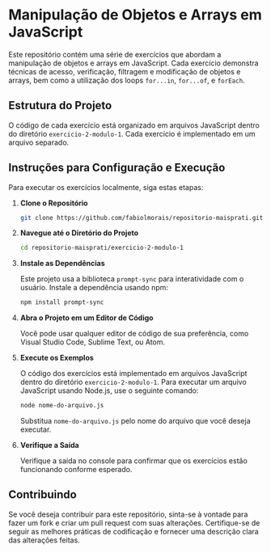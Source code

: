 # Manipulação de Objetos e Arrays em JavaScript

Este repositório contém uma série de exercícios que abordam a manipulação de objetos e arrays em JavaScript. Cada exercício demonstra técnicas de acesso, verificação, filtragem e modificação de objetos e arrays, bem como a utilização dos loops `for...in`, `for...of`, e `forEach`.

## Estrutura do Projeto

O código de cada exercício está organizado em arquivos JavaScript dentro do diretório `exercicio-2-modulo-1`. Cada exercício é implementado em um arquivo separado.

## Instruções para Configuração e Execução

Para executar os exercícios localmente, siga estas etapas:

1. **Clone o Repositório**

   ```bash
   git clone https://github.com/fabiolmorais/repositorio-maisprati.git
   ```

2. **Navegue até o Diretório do Projeto**

    ```bash
    cd repositorio-maisprati/exercicio-2-modulo-1
    ```

3. **Instale as Dependências**

    Este projeto usa a biblioteca `prompt-sync` para interatividade com o usuário. Instale a dependência usando npm:

    ```bash
    npm install prompt-sync
    ```

4. **Abra o Projeto em um Editor de Código**

    Você pode usar qualquer editor de código de sua preferência, como Visual Studio Code, Sublime Text, ou Atom.

5. **Execute os Exemplos**

    O código dos exercícios está implementado em arquivos JavaScript dentro do diretório `exercicio-2-modulo-1`. Para executar um arquivo JavaScript usando Node.js, use o seguinte comando:

    ```bash
    node nome-do-arquivo.js
    ```

    Substitua `nome-do-arquivo.js` pelo nome do arquivo que você deseja executar.

6. **Verifique a Saída**

    Verifique a saída no console para confirmar que os exercícios estão funcionando conforme esperado.

## Contribuindo

Se você deseja contribuir para este repositório, sinta-se à vontade para fazer um fork e criar um pull request com suas alterações. Certifique-se de seguir as melhores práticas de codificação e fornecer uma descrição clara das alterações feitas.